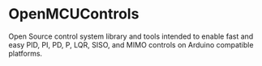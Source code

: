 # OpenMCUControls
Open Source control system library and tools intended to enable fast and easy PID, PI, PD, P, LQR, SISO, and MIMO controls on Arduino compatible platforms.
